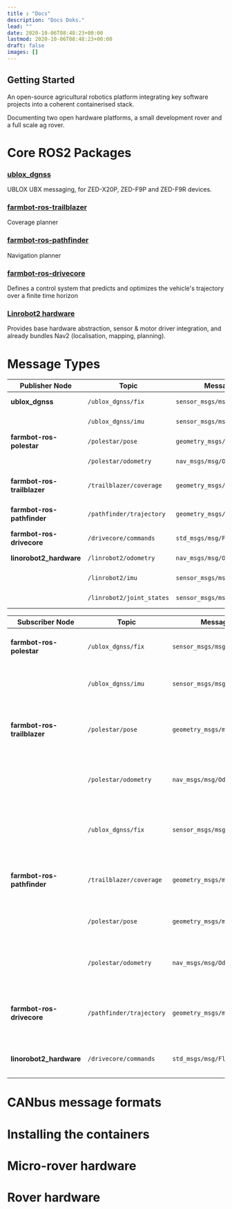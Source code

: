 ```yaml
---
title : "Docs"
description: "Docs Doks."
lead: ""
date: 2020-10-06T08:48:23+00:00
lastmod: 2020-10-06T08:48:23+00:00
draft: false
images: []
---
```


## Getting Started
An open-source agricultural robotics platform integrating key software projects into a coherent containerised stack.

Documenting two open hardware platforms, a small development rover and a full scale ag rover.

# Core ROS2 Packages

### [ublox_dgnss](https://github.com/aussierobots/ublox_dgnss)
UBLOX UBX messaging, for ZED-X20P, ZED-F9P and ZED-F9R devices. 

### [farmbot-ros-trailblazer](https://github.com/Agroecology-Lab/farmbot_planner)
Coverage planner

### [farmbot-ros-pathfinder](https://github.com/farmbot-ros/pathfinder/tree/develop/src)
Navigation planner

### [farmbot-ros-drivecore](https://github.com/Agroecology-Lab/farmbot_controller)
Defines a control system that predicts and optimizes the vehicle's trajectory over a finite time horizon

### [Linrobot2 hardware](https://github.com/rosmo-robot/linorobot2_hardware/tree/master)
Provides base hardware abstraction, sensor & motor driver integration, and already bundles Nav2 (localisation, mapping, planning).


#  Message Types

| Publisher Node              | Topic                     | Message Type                     | Description                            |
| --------------------------- | ------------------------- | -------------------------------- | -------------------------------------- |
| **ublox\_dgnss**            | `/ublox_dgnss/fix`        | `sensor_msgs/msg/NavSatFix`      | GNSS position data.                    |
|                             | `/ublox_dgnss/imu`        | `sensor_msgs/msg/Imu`            | IMU orientation and acceleration.      |
| **farmbot-ros-polestar**    | `/polestar/pose`          | `geometry_msgs/msg/PoseStamped`  | Refined robot pose estimate.           |
|                             | `/polestar/odometry`      | `nav_msgs/msg/Odometry`          | Fused odometry (GNSS + IMU).           |
| **farmbot-ros-trailblazer** | `/trailblazer/coverage`   | `geometry_msgs/msg/PoseArray`    | Coverage path waypoints for the field. |
| **farmbot-ros-pathfinder**  | `/pathfinder/trajectory`  | `geometry_msgs/msg/PoseArray`    | Planned trajectory to follow.          |
| **farmbot-ros-drivecore**   | `/drivecore/commands`     | `std_msgs/msg/Float64MultiArray` | Low-level motor commands.              |
| **linorobot2\_hardware**    | `/linrobot2/odometry`     | `nav_msgs/msg/Odometry`          | Odometry from wheels/encoders.         |
|                             | `/linrobot2/imu`          | `sensor_msgs/msg/Imu`            | IMU data from onboard sensors.         |
|                             | `/linrobot2/joint_states` | `sensor_msgs/msg/JointState`     | Joint positions / wheel angles.        |


| Subscriber Node             | Topic                    | Message Type                     | Purpose                                                       |
| --------------------------- | ------------------------ | -------------------------------- | ------------------------------------------------------------- |
| **farmbot-ros-polestar**    | `/ublox_dgnss/fix`       | `sensor_msgs/msg/NavSatFix`      | Uses GNSS data for pose estimation.                           |
|                             | `/ublox_dgnss/imu`       | `sensor_msgs/msg/Imu`            | Optional: fuses IMU data with GNSS.                           |
| **farmbot-ros-trailblazer** | `/polestar/pose`         | `geometry_msgs/msg/PoseStamped`  | Uses current pose to generate coverage paths.                 |
|                             | `/polestar/odometry`     | `nav_msgs/msg/Odometry`          | Optional: alternative to pose if using odometry.              |
|                             | `/ublox_dgnss/fix`       | `sensor_msgs/msg/NavSatFix`      | Optional: if Polestar is skipped, reads raw GNSS directly.    |
| **farmbot-ros-pathfinder**  | `/trailblazer/coverage`  | `geometry_msgs/msg/PoseArray`    | Receives coverage waypoints from planner.                     |
|                             | `/polestar/pose`         | `geometry_msgs/msg/PoseStamped`  | Uses pose for trajectory execution.                           |
|                             | `/polestar/odometry`     | `nav_msgs/msg/Odometry`          | Optional: improves trajectory following accuracy.             |
| **farmbot-ros-drivecore**   | `/pathfinder/trajectory` | `geometry_msgs/msg/PoseArray`    | Receives planned trajectories to convert into motor commands. |
| **linorobot2\_hardware**    | `/drivecore/commands`    | `std_msgs/msg/Float64MultiArray` | Executes low-level motor commands.                            |


# CANbus message formats

# Installing the containers 

# Micro-rover hardware

# Rover hardware



